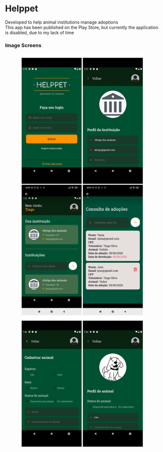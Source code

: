 # Helppet
Developed to help animal institutions manage adoptions
<br /> 
This app has been published on the Play Store, but currently the application is disabled, due to my lack of time
### Image Screens


<div align="center" >
  <img src="./mobile/src/assets/screens/login.jpg" class="mr-2" alt="login-screen" height="425">
  <img src="./mobile/src/assets/screens/institution.jpg" alt="institution-screen" height="425">
</div>
 <div align="center" >   

  <img src="./mobile/src/assets/screens/home.jpg" alt="home-screen" height="425">
  <img src="./mobile/src/assets/screens/adoptions.jpg" alt="adoptions-screen" height="425">
</div>
<div align="center" >
  <img src="./mobile/src/assets/screens/animal.jpg" alt="animal-screen" height="425">
  <img src="./mobile/src/assets/screens/anilmal-profile.jpg" alt="animal-profile-screen" height="425">
</div>





